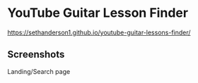 # YouTube Guitar Lesson Finder

https://sethanderson1.github.io/youtube-guitar-lessons-finder/

## Screenshots

Landing/Search page



